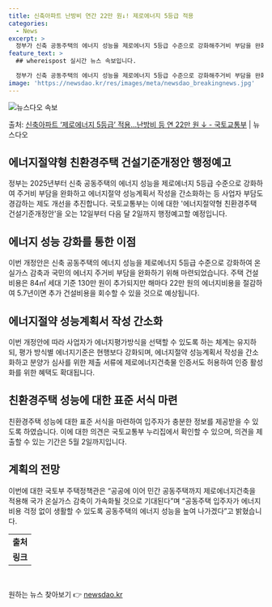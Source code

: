 ```yaml
---
title: 신축아파트 난방비 연간 22만 원↓! 제로에너지 5등급 적용
categories:
  - News
excerpt: >
  정부가 신축 공동주택의 에너지 성능을 제로에너지 5등급 수준으로 강화해주거비 부담을 완화하고 에너지절약 성능…
feature_text: >
  ## whereispost 실시간 뉴스 속보입니다.

  정부가 신축 공동주택의 에너지 성능을 제로에너지 5등급 수준으로 강화해주거비 부담을 완화하고 에너지절약 성능…
image: 'https://newsdao.kr/res/images/meta/newsdao_breakingnews.jpg'
---
```


![뉴스다오 속보](https://newsdao.kr/res/images/meta/newsdao_breakingnews.jpg)

<p>출처: <a href="https://newsdao.kr/3567" rel="dofollow">신축아파트 ‘제로에너지 5등급’ 적용…난방비 등 연 22만 원 ↓ - 국토교통부</a> | 뉴스다오</p>

<h2 data-ke-size="size26">에너지절약형 친환경주택 건설기준개정안 행정예고</h2>
<p data-ke-size="size16">정부는 2025년부터 신축 공동주택의 에너지 성능을 제로에너지 5등급 수준으로 강화하여 주거비 부담을 완화하고 에너지절약 성능계획서 작성을 간소화하는 등 사업자 부담도 경감하는 제도 개선을 추진합니다. 국토교통부는 이에 대한 '에너지절약형 친환경주택 건설기준개정안'을 오는 12일부터 다음 달 2일까지 행정예고할 예정입니다.</p>

<h2 data-ke-size="size26">에너지 성능 강화를 통한 이점</h2>
<p data-ke-size="size16">이번 개정안은 신축 공동주택의 에너지 성능을 제로에너지 5등급 수준으로 강화하여 온실가스 감축과 국민의 에너지 주거비 부담을 완화하기 위해 마련되었습니다. 주택 건설 비용은 84㎡ 세대 기준 130만 원이 추가되지만 해마다 22만 원의 에너지비용을 절감하여 5.7년이면 추가 건설비용을 회수할 수 있을 것으로 예상됩니다.</p>

<h2 data-ke-size="size26">에너지절약 성능계획서 작성 간소화</h2>
<p data-ke-size="size16">이번 개정안에 따라 사업자가 에너지평가방식을 선택할 수 있도록 하는 체계는 유지하되, 평가 방식별 에너지기준은 현행보다 강화되며, 에너지절약 성능계획서 작성을 간소화하고 분양가 심사를 위한 제출 서류에 제로에너지건축물 인증서도 허용하여 인증 활성화를 위한 혜택도 확대됩니다.</p>

<h2 data-ke-size="size26">친환경주택 성능에 대한 표준 서식 마련</h2>
<p data-ke-size="size16">친환경주택 성능에 대한 표준 서식을 마련하여 입주자가 충분한 정보를 제공받을 수 있도록 하였습니다. 이에 대한 의견은 국토교통부 누리집에서 확인할 수 있으며, 의견을 제출할 수 있는 기간은 5월 2일까지입니다.</p>

<h2 data-ke-size="size26">계획의 전망</h2>
<p data-ke-size="size16">이번에 대한 국토부 주택정책관은 “공공에 이어 민간 공동주택까지 제로에너지건축을 적용해 국가 온실가스 감축이 가속화될 것으로 기대된다”며 “공동주택 입주자가 에너지비용 걱정 없이 생활할 수 있도록 공동주택의 에너지 성능을 높여 나가겠다”고 밝혔습니다.</p>

<table>
	<tr>
		<td style="text-align: center; height: 17px;"><b>출처</b></td>
	</tr>
	<tr>
		<td style="text-align: center; height: 17px;"><b>링크</b></td>
	</tr>
</table>
<p data-ke-size="size16">&nbsp;</p> 

원하는 뉴스 찾아보기 👉 <a href="https://newsdao.kr" rel="dofollow">newsdao.kr</a>


